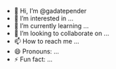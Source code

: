 - 👋 Hi, I’m @gadatepender
- 👀 I’m interested in ...
- 🌱 I’m currently learning ...
- 💞️ I’m looking to collaborate on ...
- 📫 How to reach me ...
- 😄 Pronouns: ...
- ⚡ Fun fact: ...

<!---
gadatepender/gadatepender is a ✨ special ✨ repository because its `README.md` (this file) appears on your GitHub profile.
You can click the Preview link to take a look at your changes.
--->
